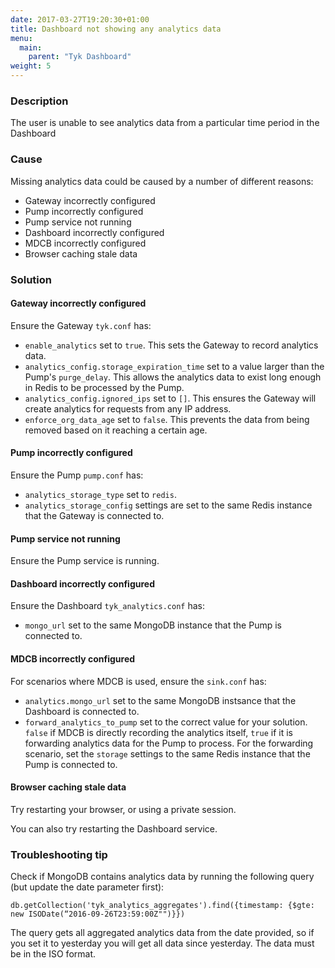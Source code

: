 ```yaml
---
date: 2017-03-27T19:20:30+01:00
title: Dashboard not showing any analytics data
menu:
  main:
    parent: "Tyk Dashboard"
weight: 5 
---
```


### Description

The user is unable to see analytics data from a particular time period in the Dashboard

### Cause

Missing analytics data could be caused by a number of different reasons:

* Gateway incorrectly configured
* Pump incorrectly configured
* Pump service not running
* Dashboard incorrectly configured
* MDCB incorrectly configured
* Browser caching stale data

### Solution

#### Gateway incorrectly configured

Ensure the Gateway `tyk.conf` has:

* `enable_analytics` set to `true`. This sets the Gateway to record analytics data.
* `analytics_config.storage_expiration_time` set to a value larger than the Pump's `purge_delay`. This allows the analytics data to exist long enough in Redis to be processed by the Pump.
* `analytics_config.ignored_ips` set to `[]`. This ensures the Gateway will create analytics for requests from any IP address. 
* `enforce_org_data_age` set to `false`. This prevents the data from being removed based on it reaching a certain age.

#### Pump incorrectly configured

Ensure the Pump `pump.conf` has:

* `analytics_storage_type` set to `redis`.
* `analytics_storage_config` settings are set to the same Redis instance that the Gateway is connected to.

#### Pump service not running

Ensure the Pump service is running.

#### Dashboard incorrectly configured

Ensure the Dashboard `tyk_analytics.conf` has:

* `mongo_url` set to the same MongoDB instance that the Pump is connected to.

#### MDCB incorrectly configured

For scenarios where MDCB is used, ensure the `sink.conf` has:

* `analytics.mongo_url` set to the same MongoDB instsance that the Dashboard is connected to.
* `forward_analytics_to_pump` set to the correct value for your solution. `false` if MDCB is directly recording the analytics itself, `true` if it is forwarding analytics data for the Pump to process. For the forwarding scenario, set the `storage` settings to the same Redis instance that the Pump is connected to.

#### Browser caching stale data

Try restarting your browser, or using a private session.

You can also try restarting the Dashboard service.

### Troubleshooting tip

Check if MongoDB contains analytics data by running the following query (but update the date parameter first):

```{.copyWrapper}
db.getCollection('tyk_analytics_aggregates').find({timestamp: {$gte: new ISODate(“2016-09-26T23:59:00Z"")}})
```

The query gets all aggregated analytics data from the date provided, so if you set it to yesterday you will get all data since yesterday. The data must be in the ISO format.
